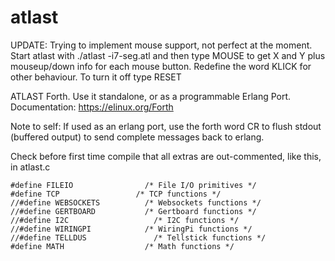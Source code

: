 # atlast

UPDATE: Trying to implement mouse support, not perfect at the moment. Start atlast with ./atlast -i7-seg.atl and then type MOUSE
to get X and Y plus mouseup/down info for each mouse button. Redefine the word KLICK for other behaviour. To turn it off type RESET

ATLAST Forth. Use it standalone, or as a programmable Erlang Port. Documentation: https://elinux.org/Forth

Note to self: If used as an erlang port, use the forth word CR to flush stdout (buffered output) to send complete messages back to erlang.

Check before first time compile that all extras are out-commented, like this, in atlast.c

	#define FILEIO			      /* File I/O primitives */
	#define TCP		      		/* TCP functions */
	//#define WEBSOCKETS          /* Websockets functions */
	//#define GERTBOARD		      /* Gertboard functions */
	//#define I2C					/* I2C functions */
	//#define WIRINGPI			  /* WiringPi functions */
	//#define TELLDUS          		/* Tellstick functions */
	#define MATH			      /* Math functions */

